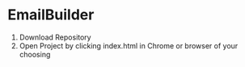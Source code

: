 # EmailBuilder

1. Download Repository
2. Open Project by clicking index.html in Chrome or browser of your choosing